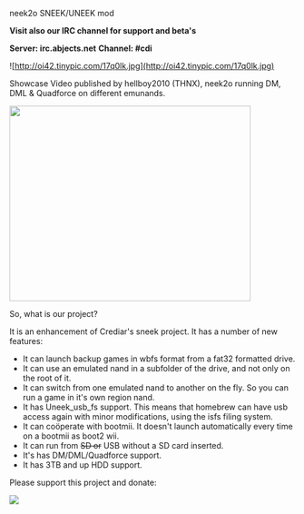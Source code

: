 neek2o SNEEK/UNEEK mod

**Visit also our IRC channel for support and beta's**

**Server: irc.abjects.net**
**Channel: #cdi**

![http://oi42.tinypic.com/17q0lk.jpg](http://oi42.tinypic.com/17q0lk.jpg)

Showcase Video published by hellboy2010 (THNX), neek2o running DM, DML & Quadforce on different emunands.

<a href='http://www.youtube.com/watch?feature=player_embedded&v=_ZA9a0MdR7g' target='_blank'><img src='http://img.youtube.com/vi/_ZA9a0MdR7g/0.jpg' width='425' height=344 /></a>


So, what is our project?

It is an enhancement of Crediar's sneek project. It has a number of new features:

  * It can launch backup games in wbfs format from a fat32 formatted drive.
  * It can use an emulated nand in a subfolder of the drive, and not only on the root of it.
  * It can switch from one emulated nand to another on the fly. So you can run a game in it's own region nand.
  * It has Uneek\_usb\_fs support. This means that homebrew can have usb access again with minor modifications, using the isfs filing system.
  * It can coöperate with bootmii. It doesn't launch automatically every time on a bootmii as boot2 wii.
  * It can run from ~~SD or~~ USB without a SD card inserted.
  * It's has DM/DML/Quadforce support.
  * It has 3TB and up HDD support.


Please support this project and donate:

[![](http://www.kol-tzedek.org/_/rsrc/1233843303151/home/join-as-a-member/btn_donate_LG.gif)](https://www.paypal.com/cgi-bin/webscr?cmd=_donations&business=overjoy%2epsm%40gmail%2ecom&lc=NL&item_name=OverjoY&no_note=0&currency_code=EUR&bn=PP%2dDonationsBF%3abtn_donateCC_LG%2egif%3aNonHostedGuest)